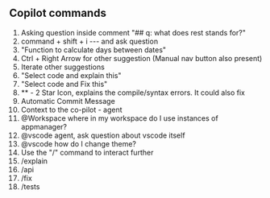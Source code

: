 ## Copilot commands

1. Asking question inside comment "## q: what does rest stands for?"
2. command + shift + i --- and ask question
3. "Function to calculate days between dates"
  1. Ctrl + Right Arrow for other suggestion (Manual nav button also present)
  2. Iterate other suggestions
4. "Select code and explain this"
5. "Select code and Fix this"
6.  ** - 2 Star Icon, explains the compile/syntax errors. It could also fix
7. Automatic Commit Message
8. Context to the co-pilot - agent
  1. @Workspace where in my workspace do I use instances of appmanager?
  2. @vscode agent, ask question about vscode itself
  3. @vscode how do I change theme?
9. Use the "/" command to interact further
  1. /explain
  2. /api
  3. /fix
  4. /tests
